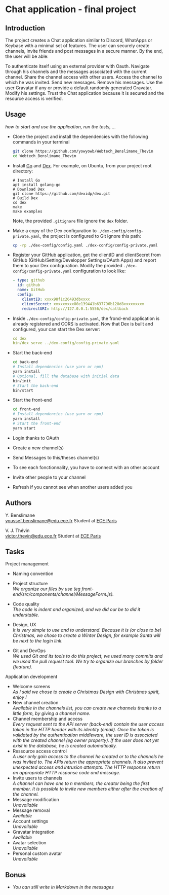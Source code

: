 
# Chat application - final project

## Introduction 
The project creates a Chat application similar to Discord, WhatApps or Keybase with a minimal set of features. The user can securely create channels, invite friends and post messages in a secure manner. By the end, the user will be able:

To authenticate itself using an external provider with Oauth.
Navigate through his channels and the messages associated with the current channel.
Share the channel access with other users.
Access the channel to which he was invited.
Send new messages.
Remove his messages.
Use the user Gravatar if any or provide a default randomly generated Gravatar.
Modify his settings.
Trust the Chat application because it is secured and the resource access is verified.

## Usage

*how to start and use the application, run the tests, ...*

* Clone the project and install the dependencies with the following commands in your terminal

  ```bash
  git clone https://github.com/yowyowb/Webtech_Benslimane_Thevin
  cd Webtech_Benslimane_Thevin
  ```

* Install [Go](https://golang.org/) and [Dex](https://dexidp.io/docs/getting-started/). For example, on Ubuntu, from your project root directory:   
  ```
  # Install Go
  apt install golang-go
  # Download Dex
  git clone https://github.com/dexidp/dex.git
  # Build Dex
  cd dex
  make
  make examples
  ```
  Note, the provided `.gitignore` file ignore the `dex` folder.
* Make a copy of the Dex configuration to `./dex-config/config-private.yaml`, the project is configured to Git ignore this path:
  ```bash
  cp -rp ./dex-config/config.yaml ./dex-config/config-private.yaml
  ```
* Register your GitHub application, get the clientID and clientSecret from GitHub (GitHub/Setting/Developper Settings/OAuth Apps) and report them to your Dex configuration. Modify the provided `./dex-config/config-private.yaml` configuration to look like:
  ```yaml
  - type: github
    id: github
    name: GitHub
    config:
      clientID: xxxx98f1c26493dbxxxx
      clientSecret: xxxxxxxxx80e139441b637796b128d8xxxxxxxxx
      redirectURI: http://127.0.0.1:5556/dex/callback
  ```
* Inside `./dex-config/config-private.yaml`, the frond-end application is already registered and CORS is activated. Now that Dex is built and configured, your can start the Dex server:
  ```yaml
  cd dex
  bin/dex serve ../dex-config/config-private.yaml
  ```
* Start the back-end
  ```bash
  cd back-end
  # Install dependencies (use yarn or npm)
  yarn install
  # Optional, fill the database with initial data
  bin/init
  # Start the back-end
  bin/start
  ```
* Start the front-end
  ```bash
  cd front-end
  # Install dependencies (use yarn or npm)
  yarn install
  # Start the front-end
  yarn start
  ```
  
* Login thanks to OAuth

* Create a new channel(s)

* Send Messages to this/theses channel(s)

* To see each fonctionnality, you have to connect with an other account

* Invite other people to your channel

* Refresh if you cannot see when another users added you

## Authors

Y. Benslimane <br>
youssef.benslimane@edu.ece.fr   Student at [ECE Paris](https://www.ece.fr)

V. J. Thévin <br>
victor.thevin@edu.ece.fr    Student at [ECE Paris](https://www.ece.fr)

## Tasks

Project management

* Naming convention   

* Project structure   
  *We organize our files by use (eg front-end/src/components/channel/MessageForm.js).*
* Code quality   
  *The code is indent and organized, and we did our be to did it understable.*
* Design, UX   
  *It is very simple to use and to understand. Because it is (or close to be) Christmas, we chose to create a Winter Design, for example Santa will be next to the login link.*
* Git and DevOps   
  *We used Git and its tools to do this project, we used many commits and we used the pull request tool. We try to organize our branches by folder (feature).*

Application development

* Welcome screens   
  *As I said we chose to create a Christmas Design with Christmas spirit, enjoy !*
* New channel creation   
  *Available in the channels list, you can create new channels thanks to a little form, by giving a channel name.*
* Channel membership and access   
  *Every request sent to the API server (back-end) contain the user access token in the HTTP header with its identity (email). Once the token is validated by the authentication middleware, the user ID is associated with the created channel (eg owner property). If the user does not yet exist in the database, he is created automatically.*
* Ressource access control   
  *A user only gain access to the channel he created or to the channels he was invited to. The APIs return the appropriate channels. It also prevent unexpected access and intrusion attempts. The HTTP response return an appropriate HTTP response code and message.*
* Invite users to channels   
  *A channel can have one to n members, the creator being the first member. It is possible to invite new members either after the creation of the channel.*
* Message modification   
  *Unavailable*
* Message removal   
  *Available*
* Account settings   
  *Unavailable*
* Gravatar integration   
  *Available*
* Avatar selection   
  *Unavailable*
* Personal custom avatar   
  *Unavailable*
  
## Bonus 
* *You can still write in Markdown in the messages*
